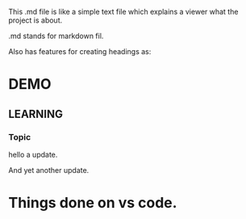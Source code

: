 This .md file is like a simple text file which explains a viewer what the project is about.

.md stands for markdown fil.

Also has features for creating headings as:

# DEMO

## LEARNING

### Topic

hello a update.

And yet another update.

# Things done on vs code.
